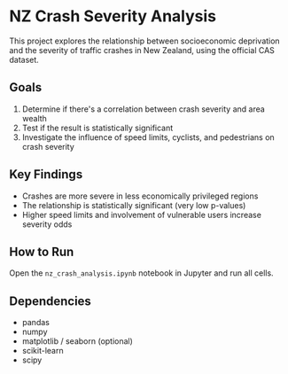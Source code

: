 
# NZ Crash Severity Analysis

This project explores the relationship between socioeconomic deprivation and the severity of traffic crashes in New Zealand, using the official CAS dataset.

## Goals

1. Determine if there's a correlation between crash severity and area wealth
2. Test if the result is statistically significant
3. Investigate the influence of speed limits, cyclists, and pedestrians on crash severity

## Key Findings

- Crashes are more severe in less economically privileged regions
- The relationship is statistically significant (very low p-values)
- Higher speed limits and involvement of vulnerable users increase severity odds

## How to Run

Open the `nz_crash_analysis.ipynb` notebook in Jupyter and run all cells.

## Dependencies

- pandas
- numpy
- matplotlib / seaborn (optional)
- scikit-learn
- scipy
